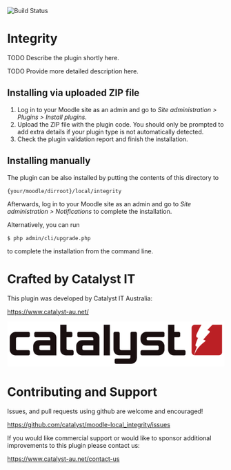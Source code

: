 ![Build Status](https://github.com/catalyst/moodle-local_integrity/actions/workflows/ci.yml/badge.svg?branch=master)

# Integrity #

TODO Describe the plugin shortly here.

TODO Provide more detailed description here.

## Installing via uploaded ZIP file ##

1. Log in to your Moodle site as an admin and go to _Site administration >
   Plugins > Install plugins_.
2. Upload the ZIP file with the plugin code. You should only be prompted to add
   extra details if your plugin type is not automatically detected.
3. Check the plugin validation report and finish the installation.

## Installing manually ##

The plugin can be also installed by putting the contents of this directory to

    {your/moodle/dirroot}/local/integrity

Afterwards, log in to your Moodle site as an admin and go to _Site administration >
Notifications_ to complete the installation.

Alternatively, you can run

    $ php admin/cli/upgrade.php

to complete the installation from the command line.

# Crafted by Catalyst IT

This plugin was developed by Catalyst IT Australia:

https://www.catalyst-au.net/

![Catalyst IT](/pix/catalyst-logo.png?raw=true)

# Contributing and Support

Issues, and pull requests using github are welcome and encouraged!

https://github.com/catalyst/moodle-local_integrity/issues

If you would like commercial support or would like to sponsor additional improvements
to this plugin please contact us:

https://www.catalyst-au.net/contact-us
